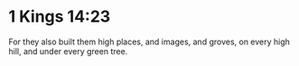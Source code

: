 # 1 Kings 14:23

For they also built them high places, and images, and groves, on every high hill, and under every green tree.